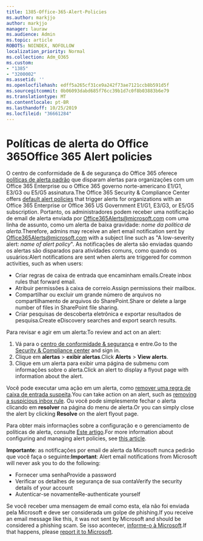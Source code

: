 ```yaml
---
title: 1385-Office-365-Alert-Policies
ms.author: markjjo
author: markjjo
manager: lauraw
ms.audience: Admin
ms.topic: article
ROBOTS: NOINDEX, NOFOLLOW
localization_priority: Normal
ms.collection: Adm_O365
ms.custom:
- "1385"
- "3200002"
ms.assetid: ''
ms.openlocfilehash: edff5a265cf31ce9a242f73ae7121ccb8b591d5f
ms.sourcegitcommit: 0b06093dabd685f76cc39b1d7c0f8b03883b6e79
ms.translationtype: MT
ms.contentlocale: pt-BR
ms.lasthandoff: 10/25/2019
ms.locfileid: "36661284"
---
```

# <a name="office-365-alert-policies"></a><span data-ttu-id="2867f-102">Políticas de alerta do Office 365</span><span class="sxs-lookup"><span data-stu-id="2867f-102">Office 365 Alert policies</span></span>

<span data-ttu-id="2867f-103">O centro de conformidade de & de segurança do Office 365 oferece [políticas de alerta padrão](https://docs.microsoft.com/office365/securitycompliance/alert-policies#default-alert-policies) que disparam alertas para organizações com um Office 365 Enterprise ou o Office 365 governo norte-americano E1/G1, E3/G3 ou E5/G5 assinatura.</span><span class="sxs-lookup"><span data-stu-id="2867f-103">The Office 365 Security & Compliance Center offers [default alert policies](https://docs.microsoft.com/office365/securitycompliance/alert-policies#default-alert-policies) that trigger alerts for organizations with an Office 365 Enterprise or Office 365 US Government E1/G1, E3/G3, or E5/G5 subscription.</span></span> <span data-ttu-id="2867f-104">Portanto, os administradores podem receber uma notificação de email de alerta enviada por Office365Alerts@microsoft.com com uma linha de assunto, como um alerta de baixa gravidade: *nome da política de alerta*.</span><span class="sxs-lookup"><span data-stu-id="2867f-104">Therefore, admins may receive an alert email notification sent by Office365Alerts@microsoft.com with a subject line such as "A low-severity alert: *name of alert policy*".</span></span> <span data-ttu-id="2867f-105">As notificações de alerta são enviadas quando os alertas são disparados para atividades comuns, como quando os usuários:</span><span class="sxs-lookup"><span data-stu-id="2867f-105">Alert notifications are sent when alerts are triggered for common activities, such as when users:</span></span>

- <span data-ttu-id="2867f-106">Criar regras de caixa de entrada que encaminham emails.</span><span class="sxs-lookup"><span data-stu-id="2867f-106">Create inbox rules that forward email.</span></span>
- <span data-ttu-id="2867f-107">Atribuir permissões à caixa de correio.</span><span class="sxs-lookup"><span data-stu-id="2867f-107">Assign permissions their mailbox.</span></span>
- <span data-ttu-id="2867f-108">Compartilhar ou excluir um grande número de arquivos no compartilhamento de arquivos do SharePoint.</span><span class="sxs-lookup"><span data-stu-id="2867f-108">Share or delete a large number of files in SharePoint file sharing.</span></span>
- <span data-ttu-id="2867f-109">Criar pesquisas de descoberta eletrônica e exportar resultados de pesquisa.</span><span class="sxs-lookup"><span data-stu-id="2867f-109">Create eDiscovery searches and export search results.</span></span>

<span data-ttu-id="2867f-110">Para revisar e agir em um alerta:</span><span class="sxs-lookup"><span data-stu-id="2867f-110">To review and act on an alert:</span></span>

1. <span data-ttu-id="2867f-111">Vá para o [centro de conformidade & segurança](https://protection.office.com) e entre.</span><span class="sxs-lookup"><span data-stu-id="2867f-111">Go to the [Security & Compliance center](https://protection.office.com) and sign in.</span></span>
2. <span data-ttu-id="2867f-112">Clique em **alertas** > **exibir alertas**.</span><span class="sxs-lookup"><span data-stu-id="2867f-112">Click **Alerts** > **View alerts**.</span></span>
3. <span data-ttu-id="2867f-113">Clique em um alerta para exibir uma página de submenu com informações sobre o alerta.</span><span class="sxs-lookup"><span data-stu-id="2867f-113">Click an alert to display a flyout page with information about the alert.</span></span>

<span data-ttu-id="2867f-114">Você pode executar uma ação em um alerta, como [remover uma regra de caixa de entrada suspeita](https://docs.microsoft.com/office365/securitycompliance/responding-to-a-compromised-email-account).</span><span class="sxs-lookup"><span data-stu-id="2867f-114">You can take action on an alert, such as [removing a suspicious inbox rule](https://docs.microsoft.com/office365/securitycompliance/responding-to-a-compromised-email-account).</span></span> <span data-ttu-id="2867f-115">Ou você pode simplesmente fechar o alerta clicando em **resolver** na página do menu de alerta.</span><span class="sxs-lookup"><span data-stu-id="2867f-115">Or you can simply close the alert by clicking **Resolve** on the alert flyout page.</span></span>

<span data-ttu-id="2867f-116">Para obter mais informações sobre a configuração e o gerenciamento de políticas de alerta, consulte [Este artigo](https://docs.microsoft.com/office365/securitycompliance/alert-policies).</span><span class="sxs-lookup"><span data-stu-id="2867f-116">For more information about configuring and managing alert policies, see  [this article](https://docs.microsoft.com/office365/securitycompliance/alert-policies).</span></span>

<span data-ttu-id="2867f-117">**Importante**: as notificações por email de alerta da Microsoft nunca pedirão que você faça o seguinte:</span><span class="sxs-lookup"><span data-stu-id="2867f-117">**Important**: Alert email notifications from Microsoft will never ask you to do the following:</span></span>

- <span data-ttu-id="2867f-118">Fornecer uma senha</span><span class="sxs-lookup"><span data-stu-id="2867f-118">Provide a password</span></span>
- <span data-ttu-id="2867f-119">Verificar os detalhes de segurança de sua conta</span><span class="sxs-lookup"><span data-stu-id="2867f-119">Verify the security details of your account</span></span>
- <span data-ttu-id="2867f-120">Autenticar-se novamente</span><span class="sxs-lookup"><span data-stu-id="2867f-120">Re-authenticate yourself</span></span>

<span data-ttu-id="2867f-121">Se você receber uma mensagem de email como esta, ela não foi enviada pela Microsoft e deve ser considerada um golpe de phishing.</span><span class="sxs-lookup"><span data-stu-id="2867f-121">If you receive an email message like this, it was not sent by Microsoft and should be considered a phishing scam.</span></span> <span data-ttu-id="2867f-122">Se isso acontecer, [informe-o à Microsoft](https://docs.microsoft.com/office365/SecurityCompliance/report-junk-email-and-phishing-scams-in-outlook-on-the-web-eop).</span><span class="sxs-lookup"><span data-stu-id="2867f-122">If that happens, please [report it to Microsoft](https://docs.microsoft.com/office365/SecurityCompliance/report-junk-email-and-phishing-scams-in-outlook-on-the-web-eop).</span></span>